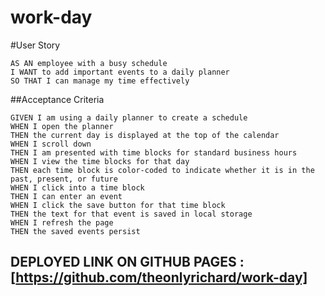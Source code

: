 # work-day

#User Story
```
AS AN employee with a busy schedule
I WANT to add important events to a daily planner
SO THAT I can manage my time effectively
```

##Acceptance Criteria
```
GIVEN I am using a daily planner to create a schedule
WHEN I open the planner
THEN the current day is displayed at the top of the calendar
WHEN I scroll down
THEN I am presented with time blocks for standard business hours
WHEN I view the time blocks for that day
THEN each time block is color-coded to indicate whether it is in the past, present, or future
WHEN I click into a time block
THEN I can enter an event
WHEN I click the save button for that time block
THEN the text for that event is saved in local storage
WHEN I refresh the page
THEN the saved events persist
```

## DEPLOYED LINK ON GITHUB PAGES : [https://github.com/theonlyrichard/work-day]
